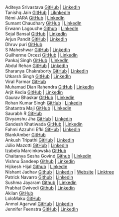 Aditeya Srivastava [GitHub](https://github.com/aditeyaS) | [LinkedIn](https://www.linkedin.com/in/aditeyaaaa/)
</br>
Tanishq Jain [GitHub](https://github.com/tanishqj-19) | [LiknkedIn](https://www.linkedin.com/in/tanishq-jain-823427226/)
</br>
Rémi JARA [GitHub](https://github.com/icepick4) | [LinkedIn](https://www.linkedin.com/in/remijara/)
</br>
Sumant Chaudhary [GitHub](https://github.com/sumant7) | [LinkedIn](https://www.linkedin.com/in/sumant-chaudhary-276011200/)
</br>
Erwann Lagouche [Github](https://github.com/AirOne01) | [LinkedIn](https://www.linkedin.com/in/erwann-lagouche-09550b222/)
</br>
Sejal Bansal [GitHub](https://github.com/sejal-bansal) | [LinkedIn](https://www.linkedin.com/in/sejalbansal/)
</br>
Arjun Pandit [GitHub](https://github.com/arjunpndt) | [LinkedIn](https://www.linkedin.com/in/arjunpandit/)
</br>
Dhruv puri [GitHub](https://github.com/GettingWeirdKnowledge)
</br>
S Maheshwar [GitHub](https://github.com/Maheshwar-S) | [LinkedIn](https://www.linkedin.com/in/maheshwar-s-025539278/)
</br>
Guilherme Orcezi [GitHub](https://github.com/guilhermeorcezi) | [LinkedIn](https://www.linkedin.com/in/guilhermeorcezi/)
</br>
Pankaj Singh [GitHub](https://github.com/pankaj-2503) | [LinkedIn](https://www.linkedin.com/in/pankaj-singh-906790225/)
</br>
Abdul Rehan [GitHub](https://github.com/abrehan2) | [LinkedIn](https://www.linkedin.com/in/abrehan/)
</br>
Sharanya Chakraborty [GitHub](https://github.com/destryptor) | [LinkedIn](https://www.linkedin.com/in/sharanya-chakraborty/)
</br>
Utkarsh Singh [GitHub](https://github.com/U7K4R5H) | [LinkedIn](https://www.linkedin.com/in/u7k4rsh/)
</br>
Viral Parmar [GitHub](https://github.com/coder-bat)
</br>
Muhamad Dian Rahendra [GitHub](https://github.com/Muanra217) | [LinkedIn](https://www.linkedin.com/in/muanra217/)
</br>
Arjit Kedia [GitHub](https://github.com/combfreak45) | [Linkedin](https://www.linkedin.com/in/arjit-kedia-06041a236/)
</br>
Gaurav Bhaskar [GitHub](https://github.com/gauravbhaskar080) | [Linkedin](https://www.linkedin.com/in/gaurav-bhaskar-5b1223232/)
</br>
Rohan Kumar Singh [GitHub](https://github.com/roxoho) | [Linkedin](https://www.linkedin.com/in/roxoho/)
</br>
Shatantra Maji [GitHub](https://github.com/x3shat) | [Linkedin](https://www.linkedin.com/in/shatantra/)
</br>
Saurabh R [GitHub](https://github.com/saurabh29r)
</br>
Divyanshu Jha [GitHub](https://github.com/divyanshu29jha) | [Linkedin](https://www.linkedin.com/in/divyanshu-jha-530b42246/)
</br>
Sandesh Khatiwada [GitHub](https://github.com/sandesh-theMayGuy) | [Linkedin](https://www.linkedin.com/in/sandesh-khatiwada-531388206/)
</br>
Fahmi Azzuhri Efki [GitHub](https://github.com/fahmi-azzuhri) | [LinkedIn](https://www.linkedin.com/in/fahmiazzuhriefki/)
<br/>
BlankAmber [GitHub](https://github.com/BlankAmber)
<br/>
Ankush Tripathi [GitHub](https://github.com/ankushtripathii) | [LinkedIn](https://www.linkedin.com/in/ankush-tripathi-547008234/)
<br/>
Júlio Mazotti [GitHub](https://github.com/maztt) | [LinkedIn](https://www.linkedin.com/in/juliomasson)
<br/>
Izabela Marcinkowska [GitHub](https://github.com/izabela-marcinkowska)
<br/>
Chaitanya Sesha Govind [Github](https://github.com/Chaitanya-sesha-govind) | [Linkedin](https://www.linkedin.com/in/posimsetty-chaitanya-sesha-govind-41781a250/)
</br>
Vishnu Sandeep [Github](https://github.com/VishnuSandeep1108/) | [Linkedin](https://www.linkedin.com/in/vishnu-sandeep-reddy-954222203/)
</br>
Hijikesh Hijal [Github](https://github.com/hijal/) | [Linkedin](https://www.linkedin.com/in/hijal/)
</br>
Nishant Jadhav [Github](https://github.com/nisoojadhav/) | [Linkedin](https://linkedin.com/in/nisoojadhav/) | [Website](https://nisootech.vercel.app/) | [Linktree](https://linktr.ee/nisoojadhav)
</br>
Patrick Navarro [Github](https://github.com/PatrickNv23) | [Linkedin](https://www.linkedin.com/in/patrick-navarro-79104b245/)
</br>
Sushma Jayaram [Github](https://github.com/sushma1031) | [Linkedin](https://www.linkedin.com/in/sushma-jayaram-3416ab253/)
</br>
Prabhat Dwivedi [Github](https://github.com/prabhat224) | [Linkedin](https://www.linkedin.com/in/prabhat-dwivedi-293886243//)
</br>
Akilan [GitHub](https://github.com/Akilan19)
<br/>
LoloMaku [GitHub](https://github.com/lolomaku)
<br/>
Anmol Agarwal [GitHub](https://github.com/onemole6022) | [LinkedIn](https://www.linkedin.com/in/anmolagarwal404/)
<br/>
Jennifer Feenstra [GitHub](https://github.com/jenster5) | [LinkedIn](https://https://www.linkedin.com/in/jennifer-feenstra-arengard/)
<br/>
